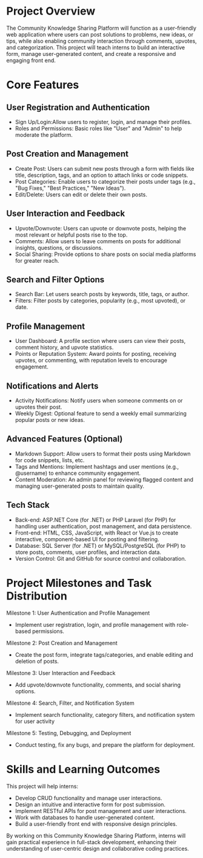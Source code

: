 # Project Overview

The Community Knowledge Sharing Platform will function as a user-friendly web application where users can post
solutions to problems, new ideas, or tips, while also enabling community interaction through comments, upvotes, and
categorization. This project will teach interns to build an interactive form, manage user-generated content, and create a
responsive and engaging front end.

# Core Features
## User Registration and Authentication
- Sign Up/Login:Allow users to register, login, and manage their profiles.
- Roles and Permissions: Basic roles like "User" and "Admin" to help moderate the platform.

## Post Creation and Management
- Create Post: Users can submit new posts through a form with fields like title, description, tags, and an option to attach links or code snippets.
- Post Categories: Enable users to categorize their posts under tags (e.g., "Bug Fixes," "Best Practices," "New Ideas").
- Edit/Delete: Users can edit or delete their own posts.

## User Interaction and Feedback
- Upvote/Downvote: Users can upvote or downvote posts, helping the most relevant or helpful posts rise to the top.
- Comments: Allow users to leave comments on posts for additional insights, questions, or discussions.
- Social Sharing: Provide options to share posts on social media platforms for greater reach.

## Search and Filter Options
- Search Bar: Let users search posts by keywords, title, tags, or author.
- Filters: Filter posts by categories, popularity (e.g., most upvoted), or date.

## Profile Management
- User Dashboard: A profile section where users can view their posts, comment history, and upvote statistics.
- Points or Reputation System: Award points for posting, receiving upvotes, or commenting, with reputation levels to encourage engagement.

## Notifications and Alerts
- Activity Notifications: Notify users when someone comments on or upvotes their post.
- Weekly Digest: Optional feature to send a weekly email summarizing popular posts or new ideas.

## Advanced Features (Optional)
- Markdown Support: Allow users to format their posts using Markdown for code snippets, lists, etc.
- Tags and Mentions: Implement hashtags and user mentions (e.g., @username) to enhance community engagement.
- Content Moderation: An admin panel for reviewing flagged content and managing user-generated posts to maintain quality.

## Tech Stack
- Back-end: ASP.NET Core (for .NET) or PHP Laravel (for PHP) for handling user authentication, post management, and data persistence.
- Front-end: HTML, CSS, JavaScript, with React or Vue.js to create interactive, component-based UI for posting and filtering.
- Database: SQL Server (for .NET) or MySQL/PostgreSQL (for PHP) to store posts, comments, user profiles, and interaction data.
- Version Control: Git and GitHub for source control and collaboration.

# Project Milestones and Task Distribution
Milestone 1: User Authentication and Profile Management
- Implement user registration, login, and profile management with role-based permissions.

Milestone 2: Post Creation and Management
- Create the post form, integrate tags/categories, and enable editing and deletion of posts.

Milestone 3: User Interaction and Feedback
- Add upvote/downvote functionality, comments, and social sharing options.

Milestone 4: Search, Filter, and Notification System
- Implement search functionality, category filters, and notification system for user activity

Milestone 5: Testing, Debugging, and Deployment
- Conduct testing, fix any bugs, and prepare the platform for deployment.

# Skills and Learning Outcomes
This project will help interns:
- Develop CRUD functionality and manage user interactions.
- Design an intuitive and interactive form for post submission.
- Implement RESTful APIs for post management and user interactions.
- Work with databases to handle user-generated content.
- Build a user-friendly front end with responsive design principles.

By working on this Community Knowledge Sharing Platform, interns will gain practical experience in full-stack
development, enhancing their understanding of user-centric design and collaborative coding practices.
